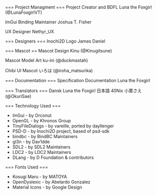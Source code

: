 === Project Managment ===
Project Creator and BDFL
    Luna the Foxgirl (@LunaFoxgirlVT)

ImGui Binding Maintainer
    Joshua T. Fisher

UX Designer
    Nethyr_UX


=== Designers ===
Inochi2D Logo
    James Daniel 


=== Mascot ==
Mascot Design
    Kinu (@Kinugitsune)

Mascot Model Art
    ku-ini (@duckmastah)

Chibi UI Mascot
    いろは (@iroha_matsurika)


=== Documentation ===
Specification Documentation
    Luna the Foxgirl


=== Translators ===
Dansk
    Luna the Foxgirl
日本語
    40Nix
    小栗さえ (@OkuriSae)


=== Technology Used ===
 * ImGui           - by Orconut
 * OpenGL          - by Khronos Group
 * TinyFileDialogs - by vareille, ported by dayllenger
 * PSD-D           - by Inochi2D project, based of psd-sdk
 * bindbc          - by BindBC Maintainers
 * gl3n            - by Dav1dde
 * SDL2            - by SDL2 Maintainers
 * LDC2            - by LDC2 Maintainers
 * DLang           - by D Foundation & contributors


=== Fonts Used ===
 * Kosugi Maru     - by MATOYA
 * OpenDyslexic    - by Abelardo Gonzalez
 * Material Icons  - by Google Design